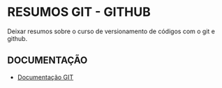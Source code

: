 # RESUMOS GIT - GITHUB

Deixar resumos sobre o curso de versionamento de códigos com o git e github.

## DOCUMENTAÇÃO

- [Documentação GIT](https://git-scm.com/docs/git-rm)

